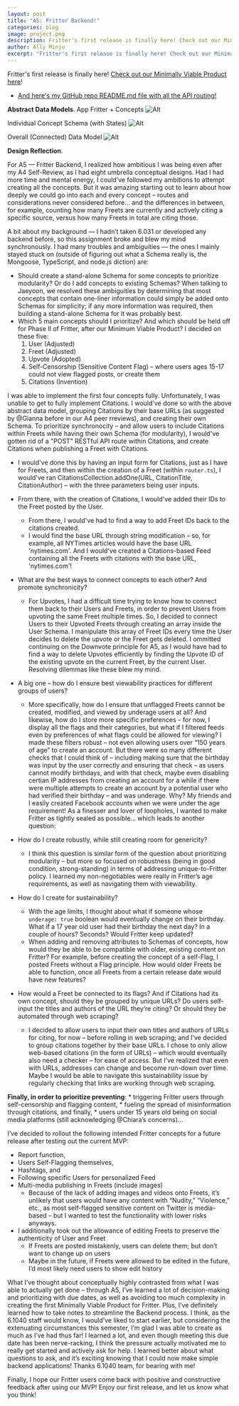 ```yaml
---
layout: post
title: "A5: Fritter Backend!"
categories: blog
image: project.png
description: Fritter's first release is finally here! Check out our Minimally Viable Product.
author: Ally Minju
excerpt: "Fritter's first release is finally here! Check out our Minimally Viable Product."
---
```


Fritter's first release is finally here! [Check out our Minimally Viable Product here](https://fritter-backend-orcin.vercel.app/)!

* [And here's my GitHub repo README.md file with all the API routing!](https://github.com/allymhong/fritter-backend/blob/main/README.md)

**Abstract Data Models**.
App Fritter + Concepts
    ![Alt](/assets/images/fritter_backend/1.png)

Individual Concept Schema (with States)
    ![Alt](/assets/images/fritter_backend/2.png)

Overall (Connected) Data Model
    ![Alt](/assets/images/fritter_backend/3.png)

**Design Reflection**.

For A5 — Fritter Backend, I realized how ambitious I was being even after my A4 Self-Review, as I had eight umbrella conceptual designs. Had I had more time and mental energy, I could’ve followed my ambitions to attempt creating all the concepts. But it was amazing starting out to learn about how deeply we could go into each and every concept – routes and considerations never considered before… and the differences in between, for example, counting how many Freets are currently and actively citing a specific source, versus how many Freets in total are citing those.

A bit about my background — I hadn’t taken 6.031 or developed any backend before, so this assignment broke and blew my mind synchronously. I had many troubles and ambiguities — the ones I mainly stayed stuck on (outside of figuring out what a Schema really is, the Mongoose, TypeScript, and node.js diction) are:

* Should create a stand-alone Schema for some concepts to prioritize modularity? Or do I add concepts to existing Schemas? When talking to Jaeyoon, we resolved these ambiguities by determining that most concepts that contain one-liner information could simply be added onto Schemas for simplicity; if any more information was required, then building a stand-alone Schema for it was probably best. 
* Which 5 main concepts should I prioritize? And which should be held off for Phase II of Fritter, after our Minimum Viable Product? I decided on these five:
    1. User (Adjusted)
    2. Freet (Adjusted)
    3. Upvote (Adopted)
    4. Self-Censorship (Sensitive Content Flag) – where users ages 15-17 could not view flagged posts, or create them
    5. Citations (Invention)

I was able to implement the first four concepts fully. Unfortunately, I was unable to get to fully implement Citations. I would've done so with the above abstract data model, grouping Citations by their base URLs (as suggested by @Gianna before in our A4 peer rreviews), and creating their own Schema. To prioritize synchronocity – and allow users to include Citations within Freets while having their own Schema (for modularity), I would've gotten rid of a "POST" RESTful API route within Citations, and create Citations when publishing a Freet with Citations.
* I would've done this by having an input form for Citations, just as I have for Freets, and then within the creation of a Freet (within `router.ts`), I would've ran CitationsCollection.addOne(URL, CitationTitle, CitationAuthor) – with the three parameters being user inputs.
* From there, with the creation of Citations, I would've added their IDs to the Freet posted by the User.
    * From there, I would've had to find a way to add Freet IDs back to the citations created. 
    * I would find the base URL through string modification – so, for example, all NYTimes articles would have the base URL 'nytimes.com'. And I would've created a Citations-based Feed containing all the Freets with citations with the base URL, 'nytimes.com'!

* What are the best ways to connect concepts to each other? And promote synchronicity?
    * For Upvotes, I had a difficult time trying to know how to connect them back to their Users and Freets, in order to prevent Users from upvoting the same Freet multiple times. So, I decided to connect Users to their Upvoted Freets through creating an array inside the User Schema. I manipulate this array of Freet IDs every time the User decides to delete the upvote or the Freet gets deleted. I ommitted continuing on the Downvote principle for A5, as I would have had to find a way to delete Upvotes efficiently by finding the Upvote ID of the existing upvote on the current Freet, by the current User. Resolving dilemmas like these blew my mind.
* A big one – how do I ensure best viewability practices for different groups of users? 
    * More specifically, how do I ensure that unflagged Freets cannot be created, modified, and viewed by underage users at all? And likewise, how do I store more specific preferences – for now, I display all the flags and their categories, but what if I filtered feeds even by preferences of what flags could be allowed for viewing? I made these filters robust – not even allowing users over “150 years of age” to create an account. But there were so many different checks that I could think of – including making sure that the birthday was input by the user correctly and ensuring that check – as users cannot modify birthdays, and with that check, maybe even disabling certian IP addresses from creating an account for a while if there were multiple attempts to create an account by a potential user who had verified their birthday – and was underage. Why? My friends and I easily created Facebook accounts when we were under the age requirement! As a finesser and lover of loopholes, I wanted to make Fritter as tightly sealed as possible… which leads to another question:
* How do I create robustly, while still creating room for genericity? 
    * I think this question is similar form of the question about prioritizing modularity – but more so focused on robustness (being in good condition, strong-standing) in terms of addressing unique-to-Fritter policy. I learned my non-negotiables were really in Fritter’s age requirements, as well as navigating them with viewability.
* How do I create for sustainability?
    * With the age limits, I thought about what if someone whose ```underage: true``` boolean would eventually change on their birthday. What if a 17 year old user had their birthday the next day? In a couple of hours? Seconds? Would Fritter keep updated? 
    * When adding and removing attributes to Schemas of concepts, how would they be able to be compatible with older, existing content on Fritter? For example, before creating the concept of a self-Flag, I posted Freets without a Flag principle. How would older Freets be able to function, once all Freets from a certain release date would have new features?
* How would a Freet be connected to its flags? And if Citations had its own concept, should they be grouped by unique URLs? Do users self-input the titles and authors of the URL they’re citing? Or should they be automated through web scraping?
    * I decided to allow users to input their own titles and authors of URLs for citing, for now – before rolling in web scraping; and I’ve decided to group citations together by their base URLs. I chose to only allow web-based citations (in the form of URLs) – which would eventually also need a checker – for ease of access. But I’ve realized that even with URLs, addresses can change and become run-down over time. Maybe I would be able to navigate this sustainability issue by regularly checking that links are working through web scraping. 


**Finally, in order to prioritize preventing**:
    * triggering Fritter users through self-censorship and flagging content, 
    * fueling the spread of misinformation through citations, and finally,
    * users under 15 years old being on social media platforms (still acknowledging @Chiara’s concerns)...

I’ve decided to rollout the following intended Fritter concepts for a future release after testing out the current MVP:
* Report function, 
* Users Self-Flagging themselves,
* Hashtags, and 
* Following specific Users for personalized Feed
* Multi-media publishing in Freets (include images)
    * Because of the lack of adding images and videos onto Freets, it’s unlikely that users would have any content with “Nudity,” “Violence,” etc., as most self-flagged sensitive content on Twitter is media-based – but I wanted to test the functionality with lower risks anyways.
* I additionally took out the allowance of editing Freets to preserve the authenticity of User and Freet
    * If Freets are posted mistakenly, users can delete them; but don’t want to change up on users
    * Maybe in the future, if Freets were allowed to be edited in the future, I’d most likely need users to show edit history

What I’ve thought about conceptually highly contrasted from what I was able to actually get done – through A5, I’ve learned a lot of decision-making and prioritizing with due dates, as well as avoiding too much complexity in creating the first Minimally Viable Product for Fritter. Plus, I’ve definitely learned how to take notes to streamline the Backend process. I think, as the 6.1040 staff would know, I would’ve liked to start earlier, but considering the extenuating circumstances this semester, I’m glad I was able to create as much as I’ve had thus far! I learned a lot, and even though meeting this due date has been nerve-racking, I think the pressure actually motivated me to really get started and actively ask for help. I learned better about what questions to ask, and it’s exciting knowing that I could now make simple backend applications! Thanks 6.1040 team, for bearing with me!

Finally, I hope our Fritter users come back with positive and constructive feedback after using our MVP! Enjoy our first release, and let us know what you think!